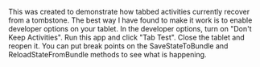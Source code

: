 This was created to demonstrate how tabbed activities currently recover from a tombstone.  The best way I have found to make it work is to enable developer options on your tablet.  In the developer options, turn on "Don't Keep Activities".  Run this app and click "Tab Test".  Close the tablet and reopen it.  You can put break points on the SaveStateToBundle and ReloadStateFromBundle methods to see what is happening.
